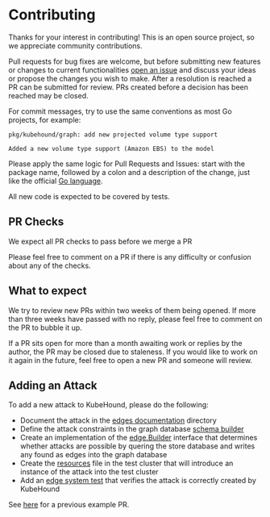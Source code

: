 # Contributing

Thanks for your interest in contributing! This is an open source project, so we appreciate community contributions.

Pull requests for bug fixes are welcome, but before submitting new features or changes to current functionalities [open an issue](https://github.com/DataDog/KubeHound/issues/new)
and discuss your ideas or propose the changes you wish to make. After a resolution is reached a PR can be submitted for review. PRs created before a decision has been reached may be closed.

For commit messages, try to use the same conventions as most Go projects, for example:

```
pkg/kubehound/graph: add new projected volume type support

Added a new volume type support (Amazon EBS) to the model
```

Please apply the same logic for Pull Requests and Issues: start with the package name, followed by a colon and a description of the change, just like
the official [Go language](https://github.com/golang/go/pulls).

All new code is expected to be covered by tests.

## PR Checks

We expect all PR checks to pass before we merge a PR

Please feel free to comment on a PR if there is any difficulty or confusion about any of the checks.

## What to expect

We try to review new PRs within two weeks of them being opened. If more than three weeks have passed with no reply, please feel free to comment on the PR to bubble it up.

If a PR sits open for more than a month awaiting work or replies by the author, the PR may be closed due to staleness. If you would like to work on it again in the future, feel free to open a new PR and someone will review.

## Adding an Attack

To add a new attack to KubeHound, please do the following:

+ Document the attack in the [edges documentation](./docs/reference/attacks) directory
+ Define the attack constraints in the graph database [schema builder](./deployments/kubehound/graph/kubehound-db-init.groovy)
+ Create an implementation of the [edge.Builder](./pkg/kubehound/graph/edge/builder.go) interface that determines whether attacks are possible by quering the store database and writes any found as edges into the graph database
+ Create the [resources](./test/setup/test-cluster/attacks/) file in the test cluster that will introduce an instance of the attack into the test cluster 
+ Add an [edge system test](./test/system/graph_edge_test.go) that verifies the attack is correctly created by KubeHound
  
See [here](https://github.com/DataDog/KubeHound/pull/68/files) for a previous example PR.
